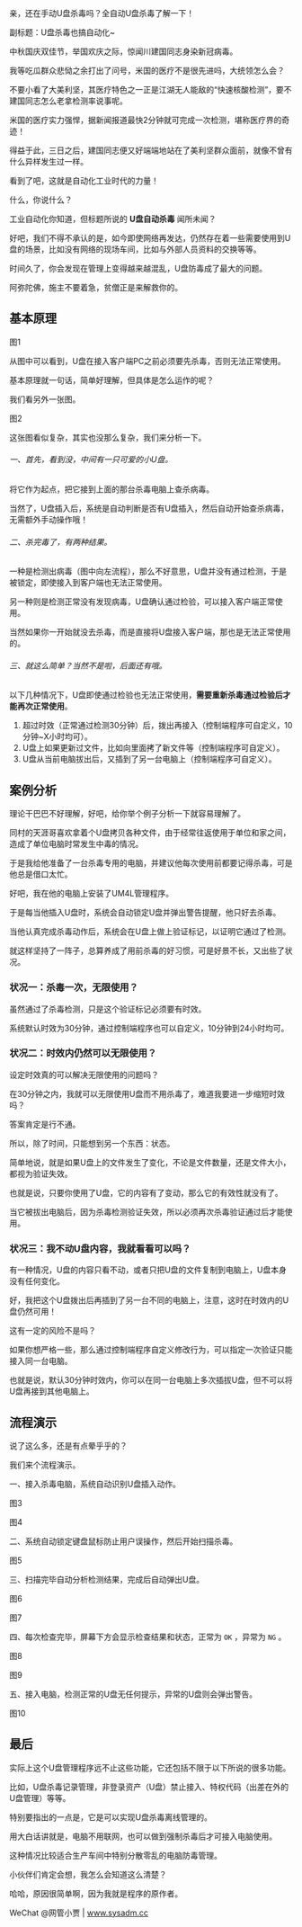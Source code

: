 亲，还在手动U盘杀毒吗？全自动U盘杀毒了解一下！

副标题：U盘杀毒也搞自动化~



中秋国庆双佳节，举国欢庆之际，惊闻川建国同志身染新冠病毒。

我等吃瓜群众悲恸之余打出了问号，米国的医疗不是很先进吗，大统领怎么会？

不要小看了大美利坚，其医疗特色之一正是江湖无人能敌的“快速核酸检测”，要不建国同志怎么老拿检测率说事呢。

米国的医疗实力强悍，据新闻报道最快2分钟就可完成一次检测，堪称医疗界的奇迹！

得益于此，三日之后，建国同志便又好端端地站在了美利坚群众面前，就像不曾有什么异样发生过一样。



看到了吧，这就是自动化工业时代的力量！

什么，你说什么？

工业自动化你知道，但标题所说的 **U盘自动杀毒** 闻所未闻？

好吧，我们不得不承认的是，如今即使网络再发达，仍然存在着一些需要使用到U盘的场景，比如没有网络的现场车间，比如与外部人员资料的交换等等。

时间久了，你会发现在管理上变得越来越混乱，U盘防毒成了最大的问题。

阿弥陀佛，施主不要着急，贫僧正是来解救你的。



## 基本原理

图1



从图中可以看到，U盘在接入客户端PC之前必须要先杀毒，否则无法正常使用。

基本原理就一句话，简单好理解，但具体是怎么运作的呢？

我们看另外一张图。

图2



这张图看似复杂，其实也没那么复杂，我们来分析一下。



###### 一、首先，看到没，中间有一只可爱的小U盘。

将它作为起点，把它接到上面的那台杀毒电脑上查杀病毒。

当然了，U盘插入后，系统是自动判断是否有U盘插入，然后自动开始查杀病毒，无需额外手动操作哦！



###### 二、杀完毒了，有两种结果。

一种是检测出病毒（图中向左流程），那么不好意思，U盘并没有通过检测，于是被锁定，即使接入到客户端也无法正常使用。

另一种则是检测正常没有发现病毒，U盘确认通过检验，可以接入客户端正常使用。

当然如果你一开始就没去杀毒，而是直接将U盘接入客户端，那也是无法正常使用的。



###### 三、就这么简单？当然不是啦，后面还有哦。

以下几种情况下，U盘即使通过检验也无法正常使用，**需要重新杀毒通过检验后才能再次正常使用**。

1. 超过时效（正常通过检测30分钟）后，拨出再接入（控制端程序可自定义，10分钟~X小时均可）。
2. U盘上如果更新过文件，比如向里面拷了新文件等（控制端程序可自定义）。
3. U盘从当前电脑拔出后，又插到了另一台电脑上（控制端程序可自定义）。





## 案例分析

理论干巴巴不好理解，好吧，给你举个例子分析一下就容易理解了。



同村的天涯哥喜欢拿着个U盘拷贝各种文件，由于经常往返使用于单位和家之间，造成了单位电脑时常发生中毒的情况。

于是我给他准备了一台杀毒专用的电脑，并建议他每次使用前都要记得杀毒，可是他总是借口太忙。

好吧，我在他的电脑上安装了UM4L管理程序。

于是每当他插入U盘时，系统会自动锁定U盘并弹出警告提醒，他只好去杀毒。

当他认真完成杀毒动作后，系统会在U盘上做上验证标记，以证明它通过了检测。

就这样坚持了一阵子，总算养成了用前杀毒的好习惯，可是好景不长，又出些了状况。



### 状况一：杀毒一次，无限使用？

虽然通过了杀毒检测，只是这个验证标记必须要有时效。

系统默认时效为30分钟，通过控制端程序也可以自定义，10分钟到24小时均可。



### 状况二：时效内仍然可以无限使用？

设定时效真的可以解决无限使用的问题吗？

在30分钟之内，我就可以无限使用U盘而不用杀毒了，难道我要进一步缩短时效吗？

答案肯定是行不通。

所以，除了时间，只能想到另一个东西：状态。

简单地说，就是如果U盘上的文件发生了变化，不论是文件数量，还是文件大小，都视为验证失效。

也就是说，只要你使用了U盘，它的内容有了变动，那么它的有效性就没有了。

当它被拔出电脑后，因为杀毒检测验证失效，所以必须再次杀毒验证通过后才能使用。



### 状况三：我不动U盘内容，我就看看可以吗？

有一种情况，U盘的内容只看不动，或者只把U盘的文件复制到电脑上，U盘本身没有任何变化。

好，我把这个U盘拨出后再插到了另一台不同的电脑上，注意，这时在时效内的U盘仍然可用！

这有一定的风险不是吗？

如果你想严格一些，那么通过控制端程序自定义修改行为，可以指定一次验证只能接入同一台电脑。

也就是说，默认30分钟时效内，你可以在同一台电脑上多次插拔U盘，但不可以将U盘再接到其他电脑上。





## 流程演示

说了这么多，还是有点晕乎乎的？

我们来个流程演示。



一、接入杀毒电脑，系统自动识别U盘插入动作。

图3

图4



二、系统自动锁定键盘鼠标防止用户误操作，然后开始扫描杀毒。

图5



三、扫描完毕自动分析检测结果，完成后自动弹出U盘。

图6

图7



四、每次检查完毕，屏幕下方会显示检查结果和状态，正常为 `OK` ，异常为 `NG` 。

图8

图9



五、接入电脑，检测正常的U盘无任何提示，异常的U盘则会弹出警告。

图10





## 最后

实际上这个U盘管理程序远不止这些功能，它还包括不限于以下所说的很多功能。

比如，U盘杀毒记录管理，非登录资产（U盘）禁止接入、特权代码（出差在外的U盘管理）等等。

特别要指出的一点是，它是可以实现U盘杀毒离线管理的。

用大白话讲就是，电脑不用联网，也可以做到强制杀毒后才可接入电脑使用。

这种情况比较适合生产车间中特别分散零乱的电脑防毒管理。



小伙伴们肯定会想，我怎么会知道这么清楚？

哈哈，原因很简单啊，因为我就是程序的原作者。









WeChat @网管小贾 | www.sysadm.cc

